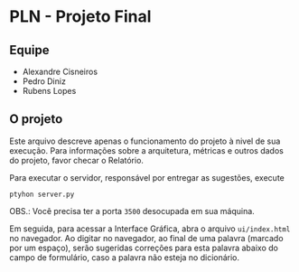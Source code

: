 # PLN - Projeto Final 

## Equipe

* Alexandre Cisneiros
* Pedro Diniz
* Rubens Lopes

## O projeto

Este arquivo descreve apenas o funcionamento do projeto à nivel de sua execução.
Para informações sobre a arquitetura, métricas e outros dados do projeto, favor
checar o Relatório.

Para executar o servidor, responsável por entregar as sugestões, execute

```shell
ptyhon server.py
```

OBS.: Você precisa ter a porta `3500` desocupada em sua máquina.

Em seguida, para acessar a Interface Gráfica, abra o arquivo `ui/index.html` no
navegador.  Ao digitar no navegador, ao final de uma palavra (marcado por um
espaço), serão sugeridas correções para esta palavra abaixo do campo de
formulário, caso a palavra não esteja no dicionário.
